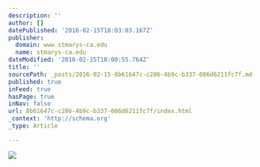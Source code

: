 ```yaml
---
description: ''
author: []
datePublished: '2016-02-15T18:03:03.167Z'
publisher:
  domain: www.stmarys-ca.edu
  name: stmarys-ca.edu
dateModified: '2016-02-15T18:00:55.764Z'
title: ''
sourcePath: _posts/2016-02-15-8b61647c-c286-4b9c-b337-086d6211fc7f.md
published: true
inFeed: true
hasPage: true
inNav: false
url: 8b61647c-c286-4b9c-b337-086d6211fc7f/index.html
_context: 'http://schema.org'
_type: Article

---
```

![](https://www.stmarys-ca.edu/sites/all/themes/custom/smc_front/images/logo_l.png)
